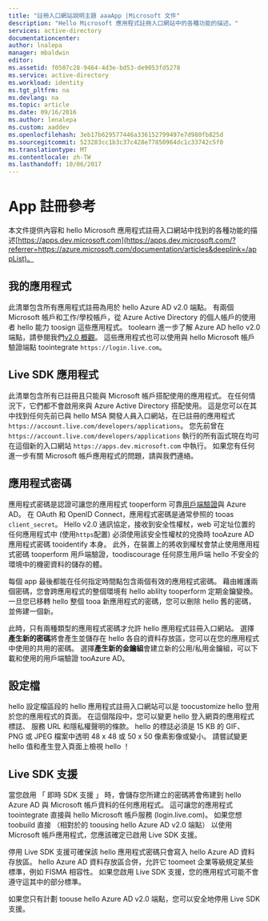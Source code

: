 ```yaml
---
title: "註冊入口網站說明主題 aaaApp |Microsoft 文件"
description: "Hello Microsoft 應用程式註冊入口網站中的各種功能的描述。"
services: active-directory
documentationcenter: 
author: lnalepa
manager: mbaldwin
editor: 
ms.assetid: f0507c28-9464-4d3e-bd53-de9053fd5278
ms.service: active-directory
ms.workload: identity
ms.tgt_pltfrm: na
ms.devlang: na
ms.topic: article
ms.date: 09/16/2016
ms.author: lenalepa
ms.custom: aaddev
ms.openlocfilehash: 3eb17b629577446a336152799497e7d980fb825d
ms.sourcegitcommit: 523283cc1b3c37c428e77850964dc1c33742c5f0
ms.translationtype: MT
ms.contentlocale: zh-TW
ms.lasthandoff: 10/06/2017
---
```

# <a name="app-registration-reference"></a>App 註冊參考
本文件提供內容和 hello Microsoft 應用程式註冊入口網站中找到的各種功能的描述[https://apps.dev.microsoft.com](https://apps.dev.microsoft.com/?referrer=https://azure.microsoft.com/documentation/articles&deeplink=/appList)。

## <a name="my-applications"></a>我的應用程式
此清單包含所有應用程式註冊為用於 hello Azure AD v2.0 端點。  有兩個 Microsoft 帳戶和工作/學校帳戶，從 Azure Active Directory 的個人帳戶的使用者 hello 能力 toosign 這些應用程式。  toolearn 進一步了解 Azure AD hello v2.0 端點，請參閱我們[v2.0 概觀](active-directory-appmodel-v2-overview.md)。  這些應用程式也可以使用與 hello Microsoft 帳戶驗證端點 toointegrate `https://login.live.com`。

## <a name="live-sdk-applications"></a>Live SDK 應用程式
此清單包含所有已註冊且只能與 Microsoft 帳戶搭配使用的應用程式。  在任何情況下，它們都不會啟用來與 Azure Active Directory 搭配使用。  這是您可以在其中找到任何先前已與 hello MSA 開發人員入口網站，在已註冊的應用程式`https://account.live.com/developers/applications`。  您先前曾在 `https://account.live.com/developers/applications` 執行的所有函式現在均可在這個新的入口網站 `https://apps.dev.microsoft.com` 中執行。  如果您有任何進一步有關 Microsoft 帳戶應用程式的問題，請與我們連絡。

## <a name="application-secrets"></a>應用程式密碼
應用程式密碼是認證可讓您的應用程式 tooperform 可靠[用戶端驗證](http://tools.ietf.org/html/rfc6749#section-2.3)與 Azure AD。  在 OAuth 和 OpenID Connect，應用程式密碼是通常參照的 tooas `client_secret`。  Hello v2.0 通訊協定，接收到安全性權杖，web 可定址位置的任何應用程式中 (使用`https`配置) 必須使用該安全性權杖的兌換時 tooAzure AD 應用程式密碼 tooidentify 本身。  此外，在裝置上的將收到權杖會禁止使用應用程式密碼 tooperform 用戶端驗證，toodiscourage 任何原生用戶端 hello 不安全的環境中的機密資料的儲存的體。

每個 app 最後都能在任何指定時間點包含兩個有效的應用程式密碼。  藉由維護兩個密碼，您會跨應用程式的整個環境有 hello ablilty tooperform 定期金鑰變換。  一旦您已移轉 hello 整個 tooa 新應用程式的密碼，您可以刪除 hello 舊的密碼，並佈建一個新。

此時，只有兩種類型的應用程式密碼才允許 hello 應用程式註冊入口網站。  選擇**產生新的密碼**將會產生並儲存在 hello 各自的資料存放區，您可以在您的應用程式中使用的共用的密碼。  選擇**產生新的金鑰組**會建立新的公用/私用金鑰組，可以下載和使用的用戶端驗證 tooAzure AD。

## <a name="profile"></a>設定檔
hello 設定檔區段的 hello 應用程式註冊入口網站可以是 toocustomize hello 登用於您的應用程式的頁面。  在這個階段中，您可以變更 hello 登入網頁的應用程式標誌、 服務 URL 和隱私權聲明的條款。  hello 的標誌必須是 15 KB 的 GIF、 PNG 或 JPEG 檔案中透明 48 x 48 或 50 x 50 像素影像或變小。  請嘗試變更 hello 值和產生登入頁面上檢視 hello ！

## <a name="live-sdk-support"></a>Live SDK 支援
當您啟用 「 即時 SDK 支援 」 時，會儲存您所建立的密碼將會佈建到 hello Azure AD 與 Microsoft 帳戶資料的任何應用程式。  這可讓您的應用程式 toointegrate 直接與 hello Microsoft 帳戶服務 (login.live.com)。  如果您想 toobuild 直接 （相對於的 toousing hello Azure AD v2.0 端點） 以使用 Microsoft 帳戶應用程式，您應該確定已啟用 Live SDK 支援。

停用 Live SDK 支援可確保該 hello 應用程式密碼只會寫入 hello Azure AD 資料存放區。  hello Azure AD 資料存放區合併，允許它 toomeet 企業等級規定某些標準，例如 FISMA 相容性。  如果您啟用 Live SDK 支援，您的應用程式可能不會遵守這其中的部分標準。

如果您只有計劃 toouse hello Azure AD v2.0 端點，您可以安全地停用 Live SDK 支援。

